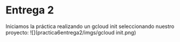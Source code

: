 # Entrega 2

Iniciamos la práctica realizando un gcloud init seleccionando nuestro proyecto:
![](practica6entrega2/imgs/gcloud init.png)
